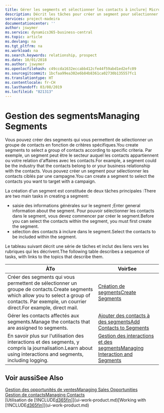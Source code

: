 ```yaml
---
title: Gérer les segments et sélectionner les contacts à inclure| Microsoft Docs
description: Décrit les tâches pour créer un segment pour sélectionner un groupe de contacts en fonction de critères spécifiques, par exemple, les contacts dans un secteur que vous souhaitez cibler.
services: project-madeira
documentationcenter: ''
author: jswymer
ms.service: dynamics365-business-central
ms.topic: article
ms.devlang: na
ms.tgt_pltfrm: na
ms.workload: na
ms.search.keywords: relationship, prospect
ms.date: 10/01/2018
ms.author: jswymer
ms.openlocfilehash: c49ccda1632eccabb412cfe44f59abd1ed2efc09
ms.sourcegitcommit: 1bcfaa99ea302e6b84b8361ca02730b135557fc1
ms.translationtype: HT
ms.contentlocale: fr-CH
ms.lasthandoff: 03/08/2019
ms.locfileid: "821313"
---
```

# <a name="managing-segments"></a><span data-ttu-id="90d42-103">Gestion des segments</span><span class="sxs-lookup"><span data-stu-id="90d42-103">Managing Segments</span></span>
<span data-ttu-id="90d42-104">Vous pouvez créer des segments qui vous permettent de sélectionner un groupe de contacts en fonction de critères spécifiques.</span><span class="sxs-lookup"><span data-stu-id="90d42-104">You create segments to select a group of contacts according to specific criteria.</span></span> <span data-ttu-id="90d42-105">Par exemple, un segment peut être le secteur auquel les contacts appartiennent ou votre relation d'affaires avec les contacts.</span><span class="sxs-lookup"><span data-stu-id="90d42-105">For example, a segment could be the industry that the contacts belong to or your business relationship with the contacts.</span></span> <span data-ttu-id="90d42-106">Vous pouvez créer un segment pour sélectionner les contacts ciblés par une campagne.</span><span class="sxs-lookup"><span data-stu-id="90d42-106">You can create a segment to select the contacts you want to target with a campaign.</span></span>

<span data-ttu-id="90d42-107">La création d'un segment est constituée de deux tâches principales :</span><span class="sxs-lookup"><span data-stu-id="90d42-107">There are two main tasks in creating a segment:</span></span>

* <span data-ttu-id="90d42-108">saisie des informations générales sur le segment ;</span><span class="sxs-lookup"><span data-stu-id="90d42-108">Enter general information about the segment.</span></span> <span data-ttu-id="90d42-109">Pour pouvoir sélectionner les contacts dans le segment, vous devez commencer par créer le segment.</span><span class="sxs-lookup"><span data-stu-id="90d42-109">Before you can select the contacts within the segment, you must first create the segment.</span></span>
* <span data-ttu-id="90d42-110">sélection des contacts à inclure dans le segment.</span><span class="sxs-lookup"><span data-stu-id="90d42-110">Select the contacts to be included within the segment.</span></span>

<span data-ttu-id="90d42-111">Le tableau suivant décrit une série de tâches et inclut des liens vers les rubriques qui les décrivent.</span><span class="sxs-lookup"><span data-stu-id="90d42-111">The following table describes a sequence of tasks, with links to the topics that describe them.</span></span> 

| <span data-ttu-id="90d42-112">À</span><span class="sxs-lookup"><span data-stu-id="90d42-112">To</span></span> | <span data-ttu-id="90d42-113">Voir</span><span class="sxs-lookup"><span data-stu-id="90d42-113">See</span></span> |
| --- | --- |
| <span data-ttu-id="90d42-114">Créer des segments qui vous permettent de sélectionner un groupe de contacts.</span><span class="sxs-lookup"><span data-stu-id="90d42-114">Create segments which allow you to select a group of contacts.</span></span> <span data-ttu-id="90d42-115">Par exemple, un courrier direct.</span><span class="sxs-lookup"><span data-stu-id="90d42-115">For example, direct mail.</span></span> |[<span data-ttu-id="90d42-116">Création de segments</span><span class="sxs-lookup"><span data-stu-id="90d42-116">Create Segments</span></span>](marketing-how-create-segment.md) |
| <span data-ttu-id="90d42-117">Gérer les contacts affectés aux segments.</span><span class="sxs-lookup"><span data-stu-id="90d42-117">Manage the contacts that are assigned to segments.</span></span> |[<span data-ttu-id="90d42-118">Ajouter des contacts à des segments</span><span class="sxs-lookup"><span data-stu-id="90d42-118">Add Contacts to Segments</span></span>](marketing-add-contact-segment.md) |
| <span data-ttu-id="90d42-119">En savoir plus sur l'utilisation des interactions et des segments, y compris la journalisation.</span><span class="sxs-lookup"><span data-stu-id="90d42-119">Learn about using interactions and segments, including logging.</span></span> |[<span data-ttu-id="90d42-120">Gestion des interactions et des segments</span><span class="sxs-lookup"><span data-stu-id="90d42-120">Managing Interaction and Segments</span></span>](marketing-interaction-segments.md) |

## <a name="see-also"></a><span data-ttu-id="90d42-121">Voir aussi</span><span class="sxs-lookup"><span data-stu-id="90d42-121">See Also</span></span>
[<span data-ttu-id="90d42-122">Gestion des opportunités de ventes</span><span class="sxs-lookup"><span data-stu-id="90d42-122">Managing Sales Opportunities</span></span>](marketing-manage-sales-opportunities.md)  
[<span data-ttu-id="90d42-123">Gestion de contacts</span><span class="sxs-lookup"><span data-stu-id="90d42-123">Managing Contacts</span></span>](marketing-contacts.md)  
<span data-ttu-id="90d42-124">[Utilisation de [!INCLUDE[d365fin](includes/d365fin_md.md)]](ui-work-product.md)</span><span class="sxs-lookup"><span data-stu-id="90d42-124">[Working with [!INCLUDE[d365fin](includes/d365fin_md.md)]](ui-work-product.md)</span></span>
